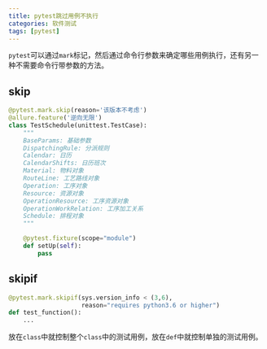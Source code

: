 ```yaml
---
title: pytest跳过用例不执行
categories: 软件测试
tags: [pytest]
---
```


`pytest`可以通过`mark`标记，然后通过命令行参数来确定哪些用例执行，还有另一种不需要命令行带参数的方法。

<!-- more -->

## skip

```python
@pytest.mark.skip(reason='该版本不考虑')
@allure.feature('逆向无限')
class TestSchedule(unittest.TestCase):
    """
    BaseParams: 基础参数
    DispatchingRule: 分派规则
    Calendar: 日历
    CalendarShifts: 日历班次
    Material: 物料对象
    RouteLine: 工艺路线对象
    Operation: 工序对象
    Resource: 资源对象
    OperationResource: 工序资源对象
    OperationWorkRelation: 工序加工关系
    Schedule: 排程对象
    """

    @pytest.fixture(scope="module")
    def setUp(self):
        pass
```

## skipif

```python
@pytest.mark.skipif(sys.version_info < (3,6),
                    reason="requires python3.6 or higher")
def test_function():
    ...
```

放在`class`中就控制整个`class`中的测试用例，放在`def`中就控制单独的测试用例。

